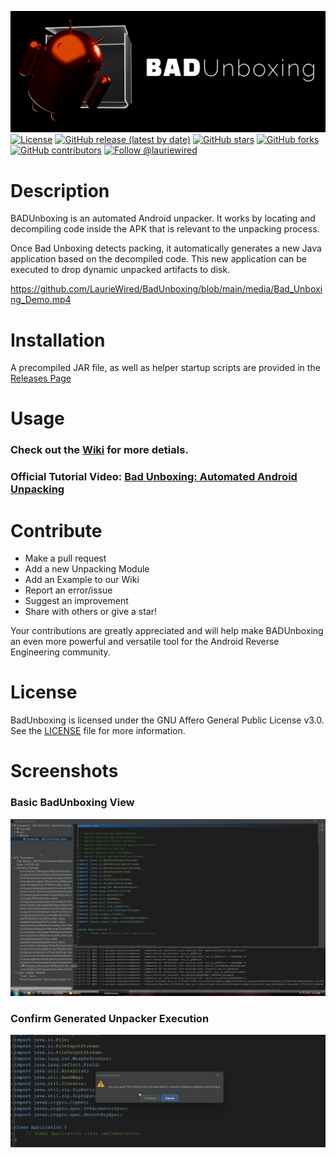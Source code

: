 ![BadUnboxing logo](https://github.com/LaurieWired/BadUnboxing/blob/main/media/bad_unboxing_logo.png)
[![License](https://img.shields.io/badge/License-AGPL%20v3-blue.svg)](https://www.gnu.org/licenses/agpl-3.0)
[![GitHub release (latest by date)](https://img.shields.io/github/v/release/LaurieWired/BadUnboxing)](https://github.com/LaurieWired/BadUnboxing/releases)
[![GitHub stars](https://img.shields.io/github/stars/LaurieWired/BadUnboxing)](https://github.com/LaurieWired/BadUnboxing/stargazers)
[![GitHub forks](https://img.shields.io/github/forks/LaurieWired/BadUnboxing)](https://github.com/LaurieWired/BadUnboxing/network/members)
[![GitHub contributors](https://img.shields.io/github/contributors/LaurieWired/BadUnboxing)](https://github.com/LaurieWired/BadUnboxing/graphs/contributors)
[![Follow @lauriewired](https://img.shields.io/twitter/follow/lauriewired?style=social)](https://twitter.com/lauriewired)

# Description

BADUnboxing is an automated Android unpacker. It works by locating and decompiling code inside the APK that is relevant to the unpacking process. 

Once Bad Unboxing detects packing, it automatically generates a new Java application based on the decompiled code. This new application can be executed to drop dynamic unpacked artifacts to disk.


https://github.com/LaurieWired/BadUnboxing/blob/main/media/Bad_Unboxing_Demo.mp4


# Installation

A precompiled JAR file, as well as helper startup scripts are provided in the [Releases Page](https://github.com/LaurieWired/BadUnboxing/releases/)


# Usage

### Check out the **[Wiki](https://github.com/LaurieWired/BadUnboxing/wiki)** for more detials.

### Official Tutorial Video: [Bad Unboxing: Automated Android Unpacking](https://www.youtube.com/watch?v=8GbV3RWVo4A)


# Contribute
- Make a pull request
- Add a new Unpacking Module
- Add an Example to our Wiki
- Report an error/issue
- Suggest an improvement
- Share with others or give a star!

Your contributions are greatly appreciated and will help make BADUnboxing an even more powerful and versatile tool for the Android Reverse Engineering community.

# License

BadUnboxing is licensed under the GNU Affero General Public License v3.0. See the [LICENSE](https://www.gnu.org/licenses/agpl-3.0) file for more information.

# Screenshots

### Basic BadUnboxing View
![BadUnboxingMainWindow](https://github.com/LaurieWired/BadUnboxing/blob/main/media/Main_Window.png)

### Confirm Generated Unpacker Execution
![BadUnboxingUnpackerExecution](https://github.com/LaurieWired/BadUnboxing/blob/main/media/confirm_execution.png)
